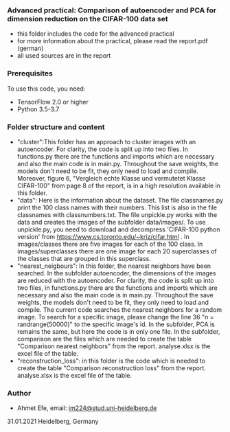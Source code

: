 ### Advanced practical: Comparison of autoencoder and PCA for dimension reduction on the CIFAR-100 data set ###

+ this folder includes the code for the advanced practical 
+ for more information about the practical, please read the report.pdf (german)
+ all used sources are in the report

### Prerequisites ###

To use this code, you need:

+ TensorFlow 2.0 or higher
+ Python 3.5-3.7

### Folder structure and content  ###

+ "cluster":This folder has an approach to cluster images with an autoencoder. For clarity, the code is split up into two files. In functions.py there are the functions and imports which are necessary and also the main code is in main.py. Throughout the save weights, the models don't need to be fit, they only need to load and compile. Moreover, figure 6, "Vergleich echte Klasse und vermutetet Klasse CIFAR-100" from page 8 of the report, is in a high resolution available in this folder. 
+ "data": Here is the information about the dataset. The file classnames.py print the 100 class names with their numbers. This list is also in the file classnames with classnumbers.txt. The file unpickle.py works with the data and creates the images of the subfolder data/images/. To use unpickle.py, you need to download and decompress 'CIFAR-100 python version' from https://www.cs.toronto.edu/~kriz/cifar.html . In images/classes there are five images for each of the 100 class. In images/superclasses there are one image for each 20 superclasses of the classes that are grouped in this superclass.
+ "nearest_neigbours": In this folder, the nearest neighbors have been searched. In the subfolder autoencoder, the dimensions of the images are reduced with the autoencoder. For clarity, the code is split up into two files, in functions.py there are the functions and imports which are necessary and also the main code is in main.py. Throughout the save weights, the models don't need to be fit, they only need to load and compile. The current code searches the nearest neighbors for a random image. To search for a specific image, please change the line 36 "n = randrange(50000)" to the specific image's id. In the subfolder, PCA is remains the same, but here the code is in only one file. In the subfolder, comparison are the files which are needed to create the table "Comparison nearest neighbors" from the report. analyse.xlsx is the excel file of the table.
+ "reconstruction_loss": in this folder is the code which is needed to create the table "Comparison reconstruction loss" from the report. analyse.xlsx is the excel file of the table.


### Author ###

+ Ahmet Efe, email: im224@stud.uni-heidelberg.de

31.01.2021 Heidelberg, Germany
